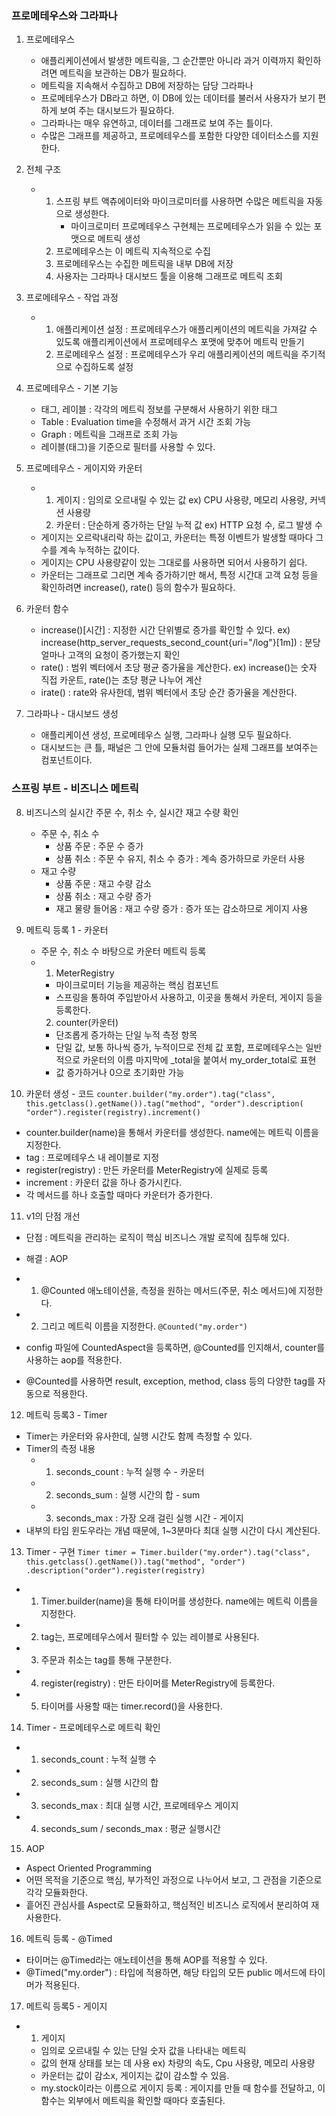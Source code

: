 <h3>프로메테우스와 그라파나</h3>

1. 프로메테우스
    - 애플리케이션에서 발생한 메트릭을, 그 순간뿐만 아니라 과거 이력까지 확인하려면 메트릭을 보관하는 DB가 필요하다.
    - 메트릭을 지속해서 수집하고 DB에 저장하는 담당
   그라파나
    - 프로메테우스가 DB라고 하면, 이 DB에 있는 데이터를 불러서 사용자가 보기 편하게 보여 주는 대시보드가 필요하다.
    - 그라파나는 매우 유연하고, 데이터를 그래프로 보여 주는 틀이다.
    - 수많은 그래프를 제공하고, 프로메테우스를 포함한 다양한 데이터소스를 지원한다.

2. 전체 구조
    - 1. 스프링 부트 액츄에이터와 마이크로미터를 사용하면 수많은 메트릭을 자동으로 생성한다.
         - 마이크로미터 프로메테우스 구현체는 프로메테우스가 읽을 수 있는 포맷으로 메트릭 생성
      2. 프로메테우스는 이 메트릭 지속적으로 수집
      3. 프로메테우스는 수집한 메트릭을 내부 DB에 저장
      4. 사용자는 그라파나 대시보드 툴을 이용해 그래프로 메트릭 조회

3. 프로메테우스 - 작업 과정
   - 1. 애플리케이션 설정 : 프로메테우스가 애플리케이션의 메트릭을 가져갈 수 있도록 애플리케이션에서 프로메테우스 포맷에 
         맞추어 메트릭 만들기
     2. 프로메테우스 설정 : 프로메테우스가 우리 애플리케이션의 메트릭을 주기적으로 수집하도록 설정

4. 프로메테우스 - 기본 기능
   - 태그, 레이블 : 각각의 메트릭 정보를 구분해서 사용하기 위한 태그
   - Table : Evaluation time을 수정해서 과거 시간 조회 가능
   - Graph : 메트릭을 그래프로 조회 가능
   - 레이블(태그)을 기준으로 필터를 사용할 수 있다.

5. 프로메테우스 - 게이지와 카운터
   - 1. 게이지 : 임의로 오르내릴 수 있는 값
      ex) CPU 사용량, 메모리 사용량, 커넥션 사용량
     2. 카운터 : 단순하게 증가하는 단일 누적 값
      ex) HTTP 요청 수, 로그 발생 수
   - 게이지는 오르락내리락 하는 값이고, 카운터는 특정 이벤트가 발생할 때마다 그 수를 계속 누적하는 값이다.
   - 게이지는 CPU 사용량같이 있는 그대로를 사용하면 되어서 사용하기 쉽다.
   - 카운터는 그래프로 그리면 계속 증가하기만 해서, 특정 시간대 고객 요청 등을 확인하려면 increase(), rate() 등의 함수가 필요하다.

6. 카운터 함수
   - increase()[시간] : 지정한 시간 단위별로 증가를 확인할 수 있다.
      ex) increase(http_server_requests_second_count{uri="/log"}[1m]) : 분당 얼마나 고객의 요청이 증가했는지 확인
   - rate() : 범위 벡터에서 초당 평균 증가율을 계산한다.
      ex) increase()는 숫자 직접 카운트, rate()는 초당 평균 나누어 계산
   - irate() : rate와 유사한데, 범위 벡터에서 초당 순간 증가율을 계산한다.

7. 그라파나 - 대시보드 생성
   - 애플리케이션 생성, 프로메테우스 실행, 그라파나 실행 모두 필요하다.
   - 대시보드는 큰 틀, 패널은 그 안에 모듈처럼 들어가는 실제 그래프를 보여주는 컴포넌트이다.

<h3>스프링 부트 - 비즈니스 메트릭</h3>

8. 비즈니스의 실시간 주문 수, 취소 수, 실시간 재고 수량 확인
   - 주문 수, 취소 수
      - 상품 주문 : 주문 수 증가
      - 상품 취소 : 주문 수 유지, 취소 수 증가 : 계속 증가하므로 카운터 사용
   - 재고 수량
      - 상품 주문 : 재고 수량 감소
      - 상품 취소 : 재고 수량 증가
      - 재고 물량 들어옴 : 재고 수량 증가 : 증가 또는 감소하므로 게이지 사용

9. 메트릭 등록 1 - 카운터
   - 주문 수, 취소 수 바탕으로 카운터 메트릭 등록
   - 1. MeterRegistry
      - 마이크로미터 기능을 제공하는 핵심 컴포넌트
      - 스프링을 통하여 주입받아서 사용하고, 이곳을 통해서 카운터, 게이지 등을 등록한다.
     2. counter(카운터)
      - 단조롭게 증가하는 단일 누적 측정 항목
      - 단일 값, 보통 하나씩 증가, 누적이므로 전체 값 포함, 프로메테우스는 일반적으로 카운터의 이름 마지막에 _total을 붙여서 
         my_order_total로 표현
      - 값 증가하거나 0으로 초기화만 가능

10. 카운터 생성 - 코드
   ``counter.builder("my.order").tag("class", this.getclass().getName()).tag("method", "order").description(
"order").register(registry).increment()``

   - counter.builder(name)을 통해서 카운터를 생성한다. name에는 메트릭 이름을 지정한다.
   - tag : 프로메테우스 내 레이블로 지정
   - register(registry) : 만든 카운터를 MeterRegistry에 실제로 등록
   - increment : 카운터 값을 하나 증가시킨다.
   - 각 메서드를 하나 호출할 때마다 카운터가 증가한다.
   
11. v1의 단점 개선
   - 단점 : 메트릭을 관리하는 로직이 핵심 비즈니스 개발 로직에 침투해 있다.
   - 해결 : AOP
   - 1. @Counted 애노테이션을, 측정을 원하는 메서드(주문, 취소 메서드)에 지정한다.
   - 2. 그리고 메트릭 이름을 지정한다. ``@Counted("my.order")``

   - config 파일에 CountedAspect을 등록하면, @Counted를 인지해서, counter를 사용하는 aop를 적용한다.
   - @Counted를 사용하면 result, exception, method, class 등의 다양한 tag를 자동으로 적용한다.
   

12. 메트릭 등록3 - Timer
   - Timer는 카운터와 유사한데, 실행 시간도 함께 측정할 수 있다.
   - Timer의 측정 내용
      - 1. seconds_count : 누적 실행 수 - 카운터
      - 2. seconds_sum : 실행 시간의 합 - sum
      - 3. seconds_max : 가장 오래 걸린 실행 시간 - 게이지
   - 내부의 타임 윈도우라는 개념 때문에, 1~3분마다 최대 실행 시간이 다시 계산된다.

13. Timer - 구현
   ``Timer timer = Timer.builder("my.order").tag("class", this.getclass().getName()).tag("method", "order")
.description("order").register(registry)``
   - 1. Timer.builder(name)을 통해 타이머를 생성한다. name에는 메트릭 이름을 지정한다.
   - 2. tag는, 프로메테우스에서 필터할 수 있는 레이블로 사용된다.
   - 3. 주문과 취소는 tag를 통해 구분한다.
   - 4. register(registry) : 만든 타이머를 MeterRegistry에 등록한다.
   - 5. 타이머를 사용할 때는 timer.record()을 사용한다.

14. Timer - 프로메테우스로 메트릭 확인
   - 1. seconds_count : 누적 실행 수
   - 2. seconds_sum : 실행 시간의 합
   - 3. seconds_max : 최대 실행 시간, 프로메테우스 게이지
   - 4. seconds_sum / seconds_max : 평균 실행시간

15. AOP
   - Aspect Oriented Programming
   - 어떤 목적을 기준으로 핵심, 부가적인 과정으로 나누어서 보고, 그 관점을 기준으로 각각 모듈화한다.
   - 흩어진 관심사를 Aspect로 모듈화하고, 핵심적인 비즈니스 로직에서 분리하여 재사용한다.

16. 메트릭 등록 - @Timed
   - 타이머는 @Timed라는 애노테이션을 통해 AOP를 적용할 수 있다.
   - @Timed("my.order") : 타입에 적용하면, 해당 타입의 모든 public 메서드에 타이머가 적용된다.

17. 메트릭 등록5 - 게이지
   - 1. 게이지
      - 임의로 오르내릴 수 있는 단일 숫자 값을 나타내는 메트릭
      - 값의 현재 상태를 보는 데 사용
         ex) 차량의 속도, Cpu 사용량, 메모리 사용량
      - 카운터는 값이 감소x, 게이지는 값이 감소할 수 있음.
      - my.stock이라는 이름으로 게이지 등록 : 게이지를 만들 때 함수를 전달하고, 이 함수는 외부에서 메트릭을 확인할 때마다 호출된다.






















